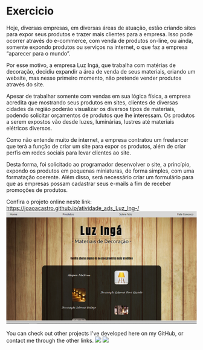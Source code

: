 # Exercicio

Hoje, diversas empresas, em diversas áreas de atuação, estão criando sites para expor seus produtos e trazer mais clientes para a empresa. Isso pode ocorrer através do e-commerce, com venda de produtos on-line, ou ainda, somente expondo produtos ou serviços na internet, o que faz a empresa “aparecer para o mundo”.

Por esse motivo, a empresa Luz Ingá, que trabalha com matérias de decoração, decidiu expandir a área de venda de seus materiais, criando um website, mas nesse primeiro momento, não pretende vender produtos através do site.

Apesar de trabalhar somente com vendas em sua lógica física, a empresa acredita que mostrando seus produtos em sites, clientes de diversas cidades da região poderão visualizar os diversos tipos de materiais, podendo solicitar orçamentos de produtos que lhe interessam. Os produtos a serem expostos vão desde luzes, luminárias, lustres até materiais elétricos diversos.

Como não entende muito de internet, a empresa contratou um freelancer que terá a função de criar um site para expor os produtos, além de criar perfis em redes sociais para levar clientes ao site.

Desta forma, foi solicitado ao programador desenvolver o site, a princípio, expondo os produtos em pequenas miniaturas, de forma simples, com uma formatação coerente. Além disso, será necessário criar um formulário para que as empresas possam cadastrar seus e-mails a fim de receber promoções de produtos.

Confira o projeto online neste link:
https://joaoacastro.github.io/atividade_ads_Luz_Ing-/
<img with="400em" src="./src/img/prtscr.png">

You can check out other projects I've developed here on my GitHub, or contact me through the other links.
<a href = "mailto:joaoaccastro@gmail.com"><img src="https://img.shields.io/badge/-Gmail-%23333?style=for-the-badge&logo=gmail&logoColor=white" target="_blank"></a>
<a href="https://www.linkedin.com/in/joao-ac-castro" target="_blank"><img src="https://img.shields.io/badge/-LinkedIn-%230077B5?style=for-the-badge&logo=linkedin&logoColor=white" target="_blank"></a> 